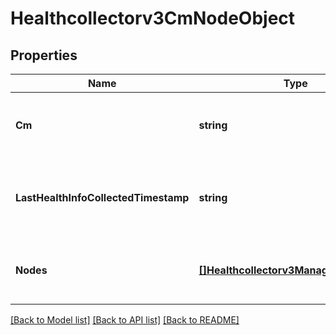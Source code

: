 # Healthcollectorv3CmNodeObject

## Properties
Name | Type | Description | Notes
------------ | ------------- | ------------- | -------------
**Cm** | **string** | Host name or IP address of the central manager. | [optional] [default to null]
**LastHealthInfoCollectedTimestamp** | **string** | Timestamp from when the health information was collected. | [optional] [default to null]
**Nodes** | [**[]Healthcollectorv3ManagedUnitObject**](healthcollectorv3ManagedUnitObject.md) | List of Guardium Data Protection systems. | [optional] [default to null]

[[Back to Model list]](../README.md#documentation-for-models) [[Back to API list]](../README.md#documentation-for-api-endpoints) [[Back to README]](../README.md)


